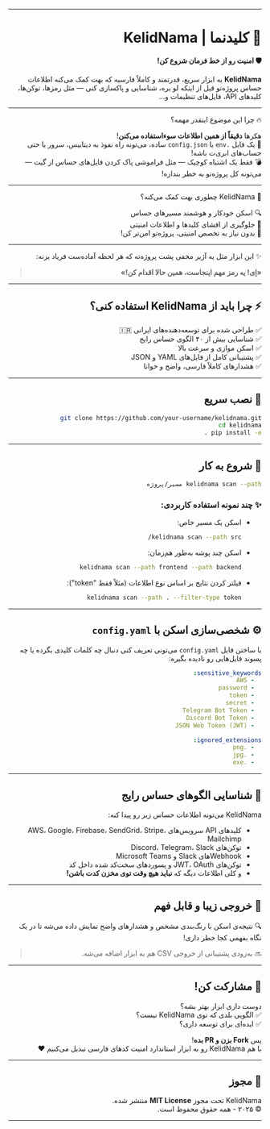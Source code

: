 
---

<div dir="rtl" align="right">

# 🚨 کلیدنما | KelidNama

**🛡️ امنیت رو از خط فرمان شروع کن!**

**KelidNama** یه ابزار سریع، قدرتمند و کاملاً فارسیه که بهت کمک می‌کنه اطلاعات حساس پروژه‌تو قبل از اینکه لو بره، شناسایی و پاکسازی کنی — مثل رمزها، توکن‌ها، کلیدهای API، فایل‌های تنظیمات و...

---

🔥 چرا این موضوع اینقدر مهمه؟

هکرها **دقیقاً از همین اطلاعات سوءاستفاده می‌کنن**!  
📂 یک فایل `.env` یا `config.json` ساده، می‌تونه راه نفوذ به دیتابیس، سرور یا حتی حساب‌های ابری‌ت باشه!  
💣 فقط یک اشتباه کوچیک — مثل فراموشی پاک کردن فایل‌های حساس از گیت — می‌تونه کل پروژه‌تو به خطر بندازه!

---

🎯 KelidNama چطوری بهت کمک می‌کنه؟

🔍 اسکن خودکار و هوشمند مسیرهای حساس  
🚫 جلوگیری از افشای کلیدها و اطلاعات امنیتی  
🧠 بدون نیاز به تخصص امنیتی، پروژه‌تو امن‌تر کن!

---

✨ این ابزار مثل یه آژیر مخفی پشت پروژه‌ته که هر لحظه آماده‌ست فریاد بزنه:  
> **«اِی! یه رمز مهم اینجاست، همین حالا اقدام کن!»**

---

## ⚡ چرا باید از KelidNama استفاده کنی؟

✅ طراحی شده برای توسعه‌دهنده‌های ایرانی 🇮🇷  
✅ شناسایی بیش از ۴۰ الگوی حساس رایج  
✅ اسکن موازی و سرعت بالا  
✅ پشتیبانی کامل از فایل‌های YAML و JSON  
✅ هشدارهای کاملاً فارسی، واضح و خوانا

---

## 🔧 نصب سریع

```bash
git clone https://github.com/your-username/kelidnama.git
cd kelidnama
pip install -e .
```

---

## 🚀 شروع به کار

```bash
kelidnama scan --path مسیر/پروژه
```

### ✨ چند نمونه استفاده کاربردی:

- اسکن یک مسیر خاص:
  ```bash
  kelidnama scan --path src/
  ```

- اسکن چند پوشه به‌طور هم‌زمان:
  ```bash
  kelidnama scan --path frontend --path backend
  ```

- فیلتر کردن نتایج بر اساس نوع اطلاعات (مثلاً فقط "token"):
  ```bash
  kelidnama scan --path . --filter-type token
  ```

---

## ⚙️ شخصی‌سازی اسکن با `config.yaml`

با ساختن فایل `config.yaml` می‌تونی تعریف کنی دنبال چه کلمات کلیدی بگرده یا چه پسوند فایل‌هایی رو نادیده بگیره:

```yaml
sensitive_keywords:
  - AWS
  - password
  - token
  - secret
  - Telegram Bot Token
  - Discord Bot Token
  - JSON Web Token (JWT)

ignored_extensions:
  - .png
  - .jpg
  - .exe
```

---

## 🧠 شناسایی الگوهای حساس رایج

KelidNama می‌تونه اطلاعات حساس زیر رو پیدا کنه:

- کلیدهای API سرویس‌های AWS، Google، Firebase، SendGrid، Stripe، Mailchimp
- توکن‌های Discord، Telegram، Slack
- Webhookهای Slack و Microsoft Teams
- توکن‌های JWT، OAuth و پسوردهای سخت‌کد شده داخل کد
- و کلی اطلاعات دیگه که **نباید هیچ وقت توی مخزن کدت باشن!**

---

## 🧪 خروجی زیبا و قابل فهم

🔍 نتیجه‌ی اسکن با رنگ‌بندی مشخص و هشدارهای واضح نمایش داده می‌شه تا در یک نگاه بفهمی کجا خطر داری!

> 🔜 به‌زودی پشتیبانی از خروجی CSV هم به ابزار اضافه می‌شه.

---

## 🤝 مشارکت کن!

دوست داری ابزار بهتر بشه؟  
✅ الگویی بلدی که توی KelidNama نیست؟  
✅ ایده‌ای برای توسعه داری؟  

پس **Fork بزن و PR بده**!  
با هم KelidNama رو به ابزار استاندارد امنیت کدهای فارسی تبدیل می‌کنیم ❤️

---

## 📜 مجوز

KelidNama تحت مجوز **MIT License** منتشر شده.  
© ۲۰۲۵ - همه حقوق محفوظ است.

</div>

---


